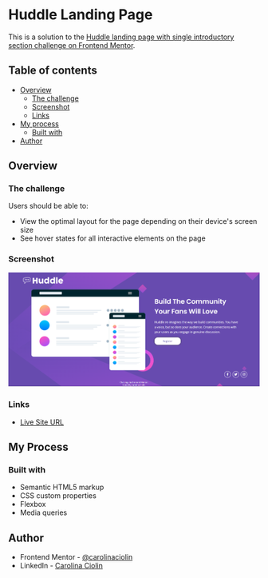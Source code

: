 # Huddle Landing Page

This is a solution to the [Huddle landing page with single introductory section challenge on Frontend Mentor](https://www.frontendmentor.io/challenges/huddle-landing-page-with-a-single-introductory-section-B_2Wvxgi0).

## Table of contents

- [Overview](#overview)
  - [The challenge](#the-challenge)
  - [Screenshot](#screenshot)
  - [Links](#links)
- [My process](#my-process)
  - [Built with](#built-with)
- [Author](#author)

## Overview

### The challenge

Users should be able to:

- View the optimal layout for the page depending on their device's screen size
- See hover states for all interactive elements on the page

### Screenshot

![](./src/images/screenshot-solution.png)

### Links

- [Live Site URL](https://carolinaciolin.github.io/huddle-landing-page/)

## My Process

### Built with

- Semantic HTML5 markup
- CSS custom properties
- Flexbox
- Media queries

## Author

- Frontend Mentor - [@carolinaciolin](https://www.frontendmentor.io/profile/CarolinaCiolin)
- LinkedIn - [Carolina Ciolin](https://www.linkedin.com/in/carolinaciolin/)
